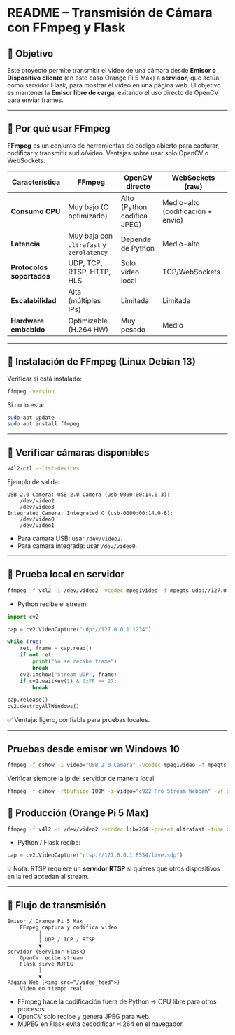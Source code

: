 

# README – Transmisión de Cámara con FFmpeg y Flask

## 📌 Objetivo

Este proyecto permite transmitir el video de una cámara desde **Emisor o Dispositivo cliente** (en este caso Orange Pi 5 Max) a **servidor**, que actúa como servidor Flask, para mostrar el video en una página web.
El objetivo es mantener la **Emisor libre de carga**, evitando el uso directo de OpenCV para enviar frames.

---

## 📌 Por qué usar FFmpeg

**FFmpeg** es un conjunto de herramientas de código abierto para capturar, codificar y transmitir audio/video.
Ventajas sobre usar solo OpenCV o WebSockets:

| Característica            | FFmpeg                                   | OpenCV directo              | WebSockets (raw)                  |
| ------------------------- | ---------------------------------------- | --------------------------- | --------------------------------- |
| **Consumo CPU**           | Muy bajo (C optimizado)                  | Alto (Python codifica JPEG) | Medio-alto (codificación + envío) |
| **Latencia**              | Muy baja con `ultrafast` y `zerolatency` | Depende de Python           | Medio-alto                        |
| **Protocolos soportados** | UDP, TCP, RTSP, HTTP, HLS                | Solo video local            | TCP/WebSockets                    |
| **Escalabilidad**         | Alta (múltiples IPs)                     | Limitada                    | Limitada                          |
| **Hardware embebido**     | Optimizable (H.264 HW)                   | Muy pesado                  | Medio                             |

---

## 📌 Instalación de FFmpeg (Linux Debian 13)

Verificar si está instalado:

```bash
ffmpeg -version
```

Si no lo está:

```bash
sudo apt update
sudo apt install ffmpeg
```

---

## 📌 Verificar cámaras disponibles

```bash
v4l2-ctl --list-devices
```

Ejemplo de salida:

```
USB 2.0 Camera: USB 2.0 Camera (usb-0000:00:14.0-3):
    /dev/video2
    /dev/video3
Integrated Camera: Integrated C (usb-0000:00:14.0-6):
    /dev/video0
    /dev/video1
```

* Para cámara USB: usar `/dev/video2`.
* Para cámara integrada: usar `/dev/video0`.

---

## 📌 Prueba local en servidor

```bash
ffmpeg -f v4l2 -i /dev/video2 -vcodec mpeg1video -f mpegts udp://127.0.0.1:1235
```

* Python recibe el stream:

```python
import cv2

cap = cv2.VideoCapture("udp://127.0.0.1:1234")

while True:
    ret, frame = cap.read()
    if not ret:
        print("No se recibe frame")
        break
    cv2.imshow("Stream UDP", frame)
    if cv2.waitKey(1) & 0xFF == 27:
        break

cap.release()
cv2.destroyAllWindows()
```

✅ Ventaja: ligero, confiable para pruebas locales.

---

## Pruebas desde emisor wn Windows 10
```bash
ffmpeg -f dshow -i video="USB 2.0 Camera" -vcodec mpeg1video -f mpegts udp://192.168.1.17:1236
```

Verificar siempre la ip del servidor de manera local
```bash
ffmpeg -f dshow -rtbufsize 100M -i video="c922 Pro Stream Webcam" -vf scale=640:480 -r 20 -vcodec mpeg1video -f mpegts "udp://192.168.0.108:1236?pkt_size=1316"
```

## 📌 Producción (Orange Pi 5 Max)

```bash
ffmpeg -f v4l2 -i /dev/video2 -vcodec libx264 -preset ultrafast -tune zerolatency -f rtsp rtsp://127.0.0.1:8554/live.sdp
```

* Python / Flask recibe:

```python
cap = cv2.VideoCapture("rtsp://127.0.0.1:8554/live.sdp")
```

💡 Nota: RTSP requiere un **servidor RTSP** si quieres que otros dispositivos en la red accedan al stream.

---

## 📌 Flujo de transmisión

```
Emisor / Orange Pi 5 Max
    FFmpeg captura y codifica video
          │
          │ UDP / TCP / RTSP
          ▼
servidor (Servidor Flask)
    OpenCV recibe stream
    Flask sirve MJPEG
          │
          ▼
Página Web (<img src="/video_feed">)
    Video en tiempo real
```

* FFmpeg hace la codificación fuera de Python → CPU libre para otros procesos.
* OpenCV solo recibe y genera JPEG para web.
* MJPEG en Flask evita decodificar H.264 en el navegador.


